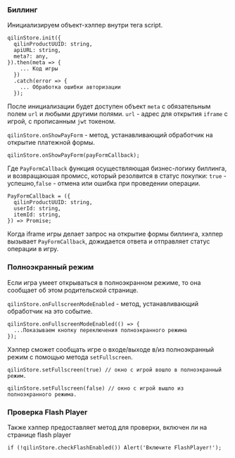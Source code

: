 ### Биллинг

Инициализируем объект-хэлпер внутри тега script.

```
qilinStore.init({
  qilinProductUUID: string,
  apiURL: string,
  meta?: any,
}).then(meta => {
    ... Код игры
  })
  .catch(error => {
    ... Обработка ошибки авторизации
  });
```

После инициализации будет доступен объект `meta` с обязательным полем `url` и любыми другими полями. 
`url` - адрес для открытия `iframe` с игрой, с прописанным `jwt` токеном.

`qilinStore.onShowPayForm` - метод, устанавливающий обработчик на открытие платежной формы.

```
qilinStore.onShowPayForm(payFormCallback);
```

Где `PayFormCallback` функция осуществляющая бизнес-логику биллинга, и возвращаюшая промисс, который резолвится в статус покупки: `true` - успешно,`false` - отмена или ошибка при проведении операции.
```
PayFormCallback = ({
  qilinProductUUID: string,
  userId: string,
  itemId: string,
}) => Promise;
```

Когда iframe игры делает запрос на открытие формы биллинга, хэлпер вызывает `PayFormCallback`, дожидается ответа и отправляет статус операции в игру.

### Полноэкранный режим

Если игра умеет открываться в полноэкранном режиме, то она сообщает об этом родительской странице.

`qilinStore.onFullscreenModeEnabled` - метод, устанавливающий обработчик на это событие.

```
qilinStore.onFullscreenModeEnabled(() => {
  ...Показываем кнопку переключения полноэкранного режима
});
```

Хэлпер сможет сообщать игре о входе/выходе в/из полноэкранный режим с помощью метода `setFullscreen`.

```
qilinStore.setFullscreen(true) // окно с игрой вошло в полноэкранный режим.

qilinStore.setFullscreen(false) // окно с игрой вышло из полноэкранного режима.
```
### Проверка Flash Player

Также хэлпер предоставляет метод для проверки, включен ли на странице flash player

```
if (!qilinStore.checkFlashEnabled()) Alert('Включите FlashPlayer!');
```
